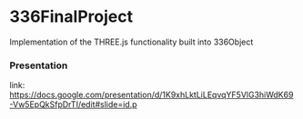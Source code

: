 # 336FinalProject
Implementation of the THREE.js functionality built into 336Object


### Presentation
link: https://docs.google.com/presentation/d/1K9xhLktLiLEqvqYF5VlG3hiWdK69-Vw5EpQkSfpDrTI/edit#slide=id.p
